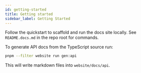 ```yaml
---
id: getting-started
title: Getting started
sidebar_label: Getting Started
---
```


Follow the quickstart to scaffold and run the docs site locally. See `README.docs.md` in the repo root for commands.

To generate API docs from the TypeScript source run:

```bash
pnpm --filter website run gen:api
```

This will write markdown files into `website/docs/api`.
